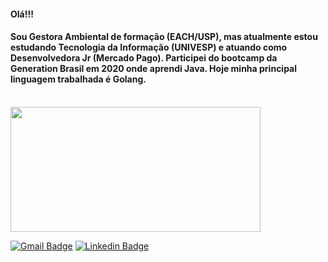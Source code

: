 #### Olá!!!
#### Sou Gestora Ambiental de formação (EACH/USP), mas atualmente estou estudando Tecnologia da Informação (UNIVESP) e atuando como Desenvolvedora Jr (Mercado Pago). Participei do bootcamp da Generation Brasil em 2020 onde aprendi Java. Hoje minha principal linguagem trabalhada é Golang.

<br />

<img src="https://github-readme-stats.vercel.app/api/top-langs/?username=carolinemerces&layout=compact" width="400" height="200">
<p>


[![Gmail Badge](https://img.shields.io/badge/-Gmail-c14438?style=flat-square&logo=Gmail&logoColor=white&link=mailto:carolinedasmerces@gmail.com)](mailto:carolinedasmerces@gmail.com)
[![Linkedin Badge](https://img.shields.io/badge/-LinkedIn-blue?style=flat-square&logo=Linkedin&logoColor=white&link=https://www.linkedin.com/in/carolinedasmerces/)](https://www.linkedin.com/in/carolinedasmerces/) 




            
